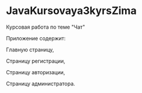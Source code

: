 # JavaKursovaya3kyrsZima

Курсовая работа по теме "Чат"

Приложение содержит:

Главную страницу,

Страницу регистрации,

Страницу авторизации,

Страницу администратора.

